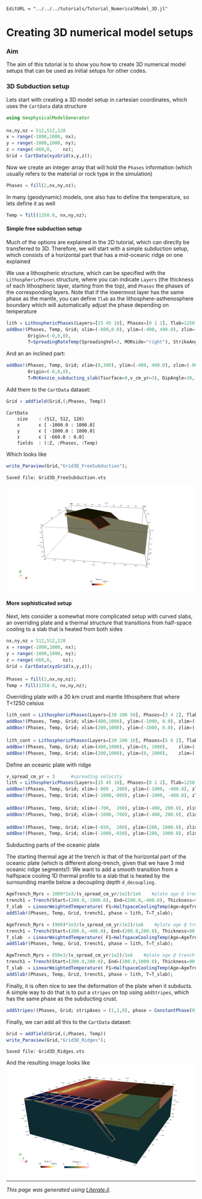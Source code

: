 ```@meta
EditURL = "../../../tutorials/Tutorial_NumericalModel_3D.jl"
```

# Creating 3D numerical model setups

### Aim
The aim of this tutorial is to show you how to create 3D numerical model setups that can be used as initial setups for other codes.

### 3D Subduction setup

Lets start with creating a 3D model setup in cartesian coordinates, which uses the `CartData` data structure

```julia
using GeophysicalModelGenerator

nx,ny,nz = 512,512,128
x = range(-1000,1000, nx);
y = range(-1000,1000, ny);
z = range(-660,0,    nz);
Grid = CartData(xyzGrid(x,y,z));
```

Now we create an integer array that will hold the `Phases` information (which usually refers to the material or rock type in the simulation)

```julia
Phases = fill(2,nx,ny,nz);
```

In many (geodynamic) models, one also has to define the temperature, so lets define it as well

```julia
Temp = fill(1350.0, nx,ny,nz);
```

#### Simple free subduction setup

Much of the options are explained in the 2D tutorial, which can directly be transferred to 3D.
Therefore, we will start with a simple subduction setup, which consists of a horizontal part that has a mid-oceanic ridge on one explained

We use a lithospheric structure, which can be specified with the `LithosphericPhases` structure, where you can indicate `Layers` (the thickness of each lithospheric layer, starting from the top), and `Phases` the phases of the corresponding layers.
Note that if the lowermost layer has the same phase as the mantle, you can define `Tlab` as the lithosphere-asthenosphere boundary which will automatically adjust the phase depending on temperature

```julia
lith = LithosphericPhases(Layers=[15 45 10], Phases=[0 1 2], Tlab=1250)
addBox!(Phases, Temp, Grid; xlim=(-800,0.0), ylim=(-400, 400.0), zlim=(-80.0, 0.0), phase = lith,
        Origin=(-0,0,0),
        T=SpreadingRateTemp(SpreadingVel=3, MORside="right"), StrikeAngle=30);
```

And an an inclined part:

```julia
addBox!(Phases, Temp, Grid; xlim=(0,300), ylim=(-400, 400.0), zlim=(-80.0, 0.0), phase = lith,
        Origin=(-0,0,0),
        T=McKenzie_subducting_slab(Tsurface=0,v_cm_yr=3), DipAngle=30, StrikeAngle=30);
```

Add them to the `CartData` dataset:

```julia
Grid = addfield(Grid,(;Phases, Temp))
```

````
CartData 
    size    : (512, 512, 128)
    x       ϵ [ -1000.0 : 1000.0]
    y       ϵ [ -1000.0 : 1000.0]
    z       ϵ [ -660.0 : 0.0]
    fields  : (:Z, :Phases, :Temp)

````

Which looks like

```julia
write_Paraview(Grid,"Grid3D_FreeSubduction");
```

````
Saved file: Grid3D_FreeSubduction.vts

````

![Mechanical3D_Tutorial_1](../assets/img/Mechanical3D_Tutorial_1.png)

#### More sophisticated setup

Next, lets consider a somewhat more complicated setup with curved slabs, an overriding plate and a thermal structure that transitions from half-space cooling to a slab that is heated from both sides

```julia
nx,ny,nz = 512,512,128
x = range(-1000,1000, nx);
y = range(-1000,1000, ny);
z = range(-660,0,    nz);
Grid = CartData(xyzGrid(x,y,z));

Phases = fill(2,nx,ny,nz);
Temp = fill(1350.0, nx,ny,nz);
```

Overriding plate with a 30 km crust and mantle lithosphere that where T<1250 celsius

```julia
lith_cont = LithosphericPhases(Layers=[30 200 50], Phases=[3 4 2], Tlab=1250)
addBox!(Phases, Temp, Grid; xlim=(400,1000), ylim=(-1000, 0.0), zlim=(-240.0, 0.0), phase = lith_cont, T=HalfspaceCoolingTemp(Age=150));
addBox!(Phases, Temp, Grid; xlim=(200,1000), ylim=(-1000, 0.0), zlim=(-80.0, 0.0), phase = lith_cont,  T=HalfspaceCoolingTemp(Age=150));

lith_cont = LithosphericPhases(Layers=[30 200 10], Phases=[5 6 2], Tlab=1250)
addBox!(Phases, Temp, Grid; xlim=(400,1000), ylim=(0, 1000),    zlim=(-240.0, 0.0), phase = lith_cont, T=HalfspaceCoolingTemp(Age=200));
addBox!(Phases, Temp, Grid; xlim=(200,1000), ylim=(0, 1000),    zlim=( -80.0, 0.0), phase = lith_cont, T=HalfspaceCoolingTemp(Age=200));
```

Define an oceanic plate with ridge

```julia
v_spread_cm_yr = 3      #spreading velocity
lith = LithosphericPhases(Layers=[15 45 10], Phases=[0 1 2], Tlab=1250)
addBox!(Phases, Temp, Grid; xlim=(-800 , 200), ylim=(-1000, -400.0), zlim=(-80.0, 0.0), phase = lith, T=SpreadingRateTemp(SpreadingVel=3));
addBox!(Phases, Temp, Grid; xlim=(-1000,-800), ylim=(-1000, -400.0), zlim=(-80.0, 0.0), phase = lith, T=SpreadingRateTemp(SpreadingVel=3,MORside="right"));

addBox!(Phases, Temp, Grid; xlim=(-700,  200), ylim=(-400, 200.0), zlim=(-80.0, 0.0), phase = lith, T=SpreadingRateTemp(SpreadingVel=3));
addBox!(Phases, Temp, Grid; xlim=(-1000,-700), ylim=(-400, 200.0), zlim=(-80.0, 0.0), phase = lith, T=SpreadingRateTemp(SpreadingVel=3,MORside="right"));

addBox!(Phases, Temp, Grid; xlim=(-650,  200), ylim=(200, 1000.0), zlim=(-80.0, 0.0), phase = lith, T=SpreadingRateTemp(SpreadingVel=3));
addBox!(Phases, Temp, Grid; xlim=(-1000,-650), ylim=(200, 1000.0), zlim=(-80.0, 0.0), phase = lith, T=SpreadingRateTemp(SpreadingVel=3,MORside="right"));
```

Subducting parts of the oceanic plate

The starting thermal age at the trench is that of the horizontal part of the oceanic plate (which is different along-trench, given that we have 3 mid oceanic ridge segments!):
We want to add a smooth transition from a halfspace cooling 1D thermal profile to a slab that is heated by the surrounding mantle below a decoupling depth `d_decoupling`.

```julia
AgeTrench_Myrs = 1000*1e3/(v_spread_cm_yr/1e2)/1e6    #plate age @ trench
trench1 = Trench(Start=(200.0,-1000.0), End=(200.0,-400.0), Thickness=90.0, θ_max=45.0, Length=600, Lb=200, WeakzoneThickness=15, WeakzonePhase=7, d_decoupling=175);
T_slab  = LinearWeightedTemperature( F1=HalfspaceCoolingTemp(Age=AgeTrench_Myrs), F2=McKenzie_subducting_slab(Tsurface=0,v_cm_yr=v_spread_cm_yr, Adiabat = 0.0))
addSlab!(Phases, Temp, Grid, trench1, phase = lith, T=T_slab);
```

```julia
AgeTrench_Myrs = (900)*1e3/(v_spread_cm_yr/1e2)/1e6    #plate age @ trench
trench1 = Trench(Start=(200.0,-400.0), End=(200.0,200.0), Thickness=90.0, θ_max=45.0, Length=600, Lb=200, WeakzoneThickness=15, WeakzonePhase=7, d_decoupling=175);
T_slab  = LinearWeightedTemperature( F1=HalfspaceCoolingTemp(Age=AgeTrench_Myrs), F2=McKenzie_subducting_slab(Tsurface=0,v_cm_yr=v_spread_cm_yr, Adiabat = 0.0))
addSlab!(Phases, Temp, Grid, trench1, phase = lith, T=T_slab);
```

```julia
AgeTrench_Myrs = 850e3/(v_spread_cm_yr/1e2)/1e6    #plate age @ trench
trench1 = Trench(Start=(200.0,200.0), End=(200.0,1000.0), Thickness=90.0, θ_max=45.0, Length=600, Lb=200, WeakzoneThickness=15, WeakzonePhase=7, d_decoupling=175);
T_slab  = LinearWeightedTemperature( F1=HalfspaceCoolingTemp(Age=AgeTrench_Myrs), F2=McKenzie_subducting_slab(Tsurface=0,v_cm_yr=v_spread_cm_yr, Adiabat = 0.0))
addSlab!(Phases, Temp, Grid, trench1, phase = lith, T=T_slab);
```

Finally, it is often nice to see the deformation of the plate when it subducts. A simple way to do that is to put a `stripes` on top using `addStripes`, which has the same phase as the subducting crust.

```julia
addStripes!(Phases, Grid; stripAxes = (1,1,0), phase = ConstantPhase(0), stripePhase = ConstantPhase(9), stripeWidth=50, stripeSpacing=200)
```

Finally, we can add all this to the `CartData` dataset:

```julia
Grid = addfield(Grid,(;Phases, Temp))
write_Paraview(Grid,"Grid3D_Ridges");
```

````
Saved file: Grid3D_Ridges.vts

````

And the resulting image looks like
![Mechanical3D_Tutorial_2](../assets/img/Mechanical3D_Tutorial_2.png)

---

*This page was generated using [Literate.jl](https://github.com/fredrikekre/Literate.jl).*

